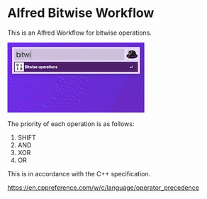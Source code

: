 # Alfred Bitwise Workflow
This is an Alfred Workflow for bitwise operations.

![demo](./images/demo.gif)

The priority of each operation is as follows:

1. SHIFT
1. AND
1. XOR
1. OR

This is in accordance with the C++ specification.

https://en.cppreference.com/w/c/language/operator_precedence
